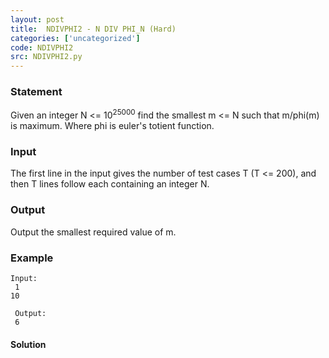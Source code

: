 ```yaml
---
layout: post
title:  NDIVPHI2 - N DIV PHI_N (Hard)
categories: ['uncategorized']
code: NDIVPHI2
src: NDIVPHI2.py
---
```


### **Statement**

Given an integer N <= 10<sup>25000</sup> find the smallest m <= N such
that m/phi(m) is maximum. Where phi is euler's totient function.

### Input

The first line in the input gives the number of test cases T (T <= 200), and
then T lines follow each containing an integer N.

### Output

Output the smallest required value of m.

### Example

    
    
    Input:  
     1  
    10  
      
     Output:  
     6  
      
    



#### **Solution**



